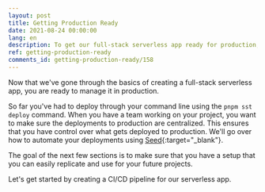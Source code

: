 ```yaml
---
layout: post
title: Getting Production Ready
date: 2021-08-24 00:00:00
lang: en
description: To get our full-stack serverless app ready for production, we'd want to automate our deployments.
ref: getting-production-ready
comments_id: getting-production-ready/158
---
```


Now that we've gone through the basics of creating a full-stack serverless app, you are ready to manage it in production.

So far you've had to deploy through your command line using the `pnpm sst deploy` command. When you have a team working on your project, you want to make sure the deployments to production are centralized. This ensures that you have control over what gets deployed to production. We'll go over how to automate your deployments using [Seed](https://seed.run){:target="_blank"}.

The goal of the next few sections is to make sure that you have a setup that you can easily replicate and use for your future projects.

Let's get started by creating a CI/CD pipeline for our serverless app.
